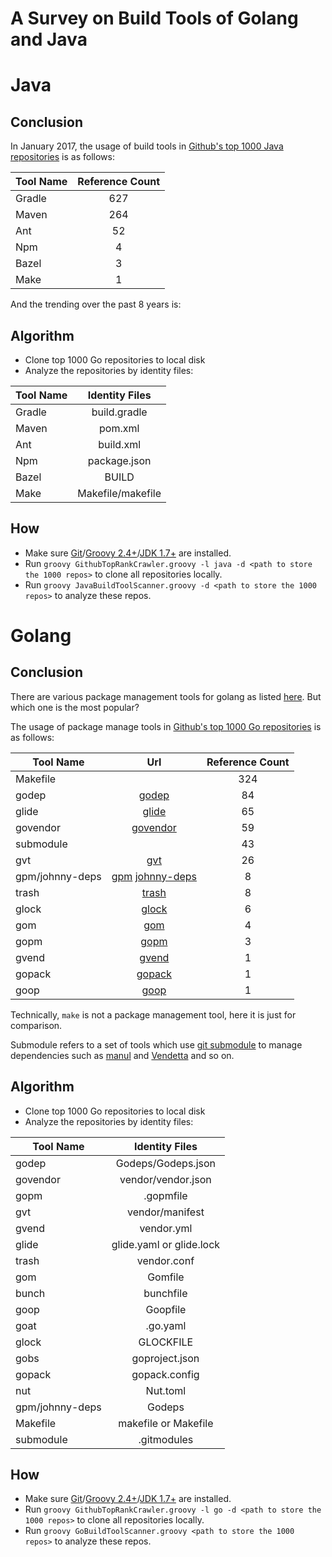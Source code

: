 # A Survey on Build Tools of Golang and Java

# Java

## Conclusion

In January 2017, the usage of build tools in [Github's top 1000 Java repositories](http://github-rank.com/star?language=Java) is as follows:

| Tool Name     | Reference Count  |
| ------------- | :-----:|
|Gradle|627|
|Maven|264|
|Ant|52|
|Npm|4|
|Bazel|3|
|Make|1|

And the trending over the past 8 years is:

## Algorithm

- Clone top 1000 Go repositories to local disk
- Analyze the repositories by identity files:

| Tool Name     |Identity Files|
| ------------- |:-----:|
|Gradle |build.gradle|
|Maven |pom.xml|
|Ant |build.xml|
|Npm |package.json|
|Bazel |BUILD|
|Make |Makefile/makefile|

## How 

- Make sure [Git](https://git-scm.com/)/[Groovy 2.4+](http://www.groovy-lang.org/download.html)/[JDK 1.7+](http://www.oracle.com/technetwork/java/javase/downloads/jdk8-downloads-2133151.html) are installed.
- Run `groovy GithubTopRankCrawler.groovy -l java -d <path to store the 1000 repos>` to clone all repositories locally. 
- Run `groovy JavaBuildToolScanner.groovy -d <path to store the 1000 repos>` to analyze these repos.

# Golang

## Conclusion
There are various package management tools for golang as listed [here](https://github.com/golang/go/wiki/PackageManagementTools). But which one is the most popular? 

The usage of package manage tools in [Github's top 1000 Go repositories](http://github-rank.com/star?language=Go) is as follows:

| Tool Name     |Url           | Reference Count  |
| ------------- |:-------------:| :-----:|
|Makefile||324|
|godep|[godep](https://github.com/tools/godep)|84|
|glide|[glide](https://github.com/Masterminds/glide)|65|
|govendor|[govendor](https://github.com/kardianos/govendor)|59|
|submodule||43|
|gvt|[gvt](https://github.com/FiloSottile/gvt)|26|
|gpm/johnny-deps|[gpm](https://github.com/pote/gpm) [johnny-deps](https://github.com/VividCortex/johnny-deps)|8|
|trash|[trash](https://github.com/rancher/trash)|8|
|glock|[glock](https://github.com/robfig/glock)|6|
|gom|[gom](https://github.com/mattn/gom)|4|
|gopm|[gopm](https://github.com/gpmgo/gopm)|3|
|gvend|[gvend](https://github.com/govend/govend)|1|
|gopack|[gopack](https://github.com/d2fn/gopack)|1|
|goop|[goop](https://github.com/nitrous-io/goop)|1|

Technically, `make` is not a package management tool, here it is just for comparison.

Submodule refers to a set of tools which use [git submodule](https://git-scm.com/docs/git-submodule) to manage dependencies such as [manul](https://github.com/kovetskiy/manul) and [Vendetta](https://github.com/dpw/vendetta) and so on.

## Algorithm

- Clone top 1000 Go repositories to local disk
- Analyze the repositories by identity files:

| Tool Name     |Identity Files|
| ------------- |:-----:|
|godep |Godeps/Godeps.json|
| govendor |vendor/vendor.json|
|gopm|.gopmfile|
| gvt |vendor/manifest|
| gvend |vendor.yml|
| glide |glide.yaml or glide.lock|
| trash |vendor.conf|
| gom | Gomfile |
| bunch | bunchfile |
| goop | Goopfile |
| goat |.go.yaml|                     
| glock | GLOCKFILE |
| gobs |goproject.json|
| gopack |gopack.config|
| nut |Nut.toml|
|gpm/johnny-deps| Godeps |
| Makefile |makefile or Makefile|
| submodule |.gitmodules|

## How

- Make sure [Git](https://git-scm.com/)/[Groovy 2.4+](http://www.groovy-lang.org/download.html)/[JDK 1.7+](http://www.oracle.com/technetwork/java/javase/downloads/jdk8-downloads-2133151.html) are installed.
- Run `groovy GithubTopRankCrawler.groovy -l go -d <path to store the 1000 repos>` to clone all repositories locally.
- Run `groovy GoBuildToolScanner.groovy <path to store the 1000 repos>` to analyze these repos.




